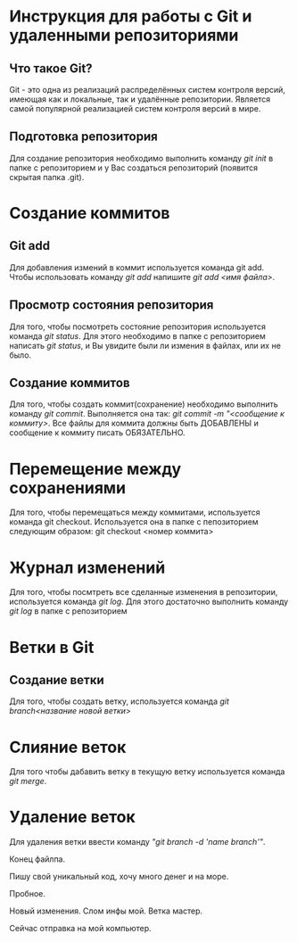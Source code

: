 # Инструкция для работы с Git и удаленными репозиториями

Что такое Git?
---
Git - это одна из реализаций распределённых систем контроля версий, имеющая как и локальные, так и удалённые репозитории. Является самой популярной реализацией систем контроля версий в мире.

## Подготовка репозитория

Для создание репозитория необходимо выполнить команду *git init* в папке с репозиторием и у Вас создаться репозиторий (появится скрытая папка .git).

# Создание коммитов
## Git add

Для добавления измений в коммит используется команда git add. Чтобы использовать команду _git add_ напишите _git add <имя файла>_.

## Просмотр состояния репозитория

Для того, чтобы посмотреть состояние репозитория используется команда _git status_. Для этого необходимо в папке с репозиторием написать _git status_, и Вы увидите были ли измения в файлах, или их не было.

## Создание коммитов

Для того, чтобы создать коммит(сохранение) необходимо выполнить команду _git commit_. Выполняется она так: _git commit -m "<сообщение к коммиту>_. Все файлы для
коммита должны быть ДОБАВЛЕНЫ и сообщение к коммиту писать ОБЯЗАТЕЛЬНО.

# Перемещение между сохранениями

Для того, чтобы перемещаться между коммитами, используется команда git checkout.
Используется она в папке с пепозиторием следующим образом: git checkout <номер коммита>

# Журнал изменений

Для того, чтобы посмтреть все сделанные изменения в репозитории, используется команда _git log_. Для этого достаточно выполнить команду _git log_ в папке с репозиторием

# Ветки в Git

## Создание ветки

Для того, чтобы создать ветку, используется команда _git branch<название новой ветки>_

# Слияние веток
Для того чтобы дабавить ветку в текущую ветку используется команда _git merge_.

# Удаление веток

Для удаления ветки ввести команду _"git branch -d 'name branch'"_.

Конец файлпа. 

Пишу свой уникальный код, хочу много денег и на море.

Пробное.

Новый изменения. Слом инфы мой. Ветка мастер.

Сейчас отправка на мой компьютер.
